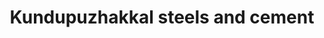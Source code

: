 ---
title: "Kundupuzhakkal steels and cement"
url: /vengara/kundupuzhakkal-steels-and-cement/
shop: Eisenwaren
---